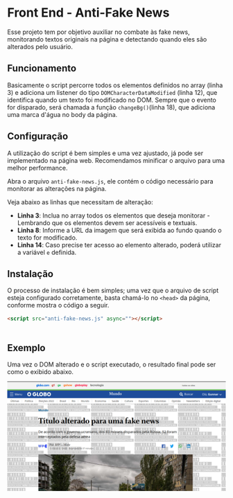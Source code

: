 # Front End - Anti-Fake News
 
Esse projeto tem por objetivo auxiliar no combate às fake news, monitorando textos originais na página e detectando quando eles são alterados pelo usuário.
 
## Funcionamento
 
Basicamente o script percorre todos os elementos definidos no array (linha 3) e adiciona um listener do tipo ```DOMCharacterDataModified``` (linha 12), que identifica quando um texto foi modificado no DOM. Sempre que o evento for disparado, será chamada a função ```changeBg()```(linha 18), que adiciona uma marca d'água no body da página.
 
## Configuração
 
A utilização do script é bem simples e uma vez ajustado, já pode ser implementado na página web. Recomendamos minificar o arquivo para uma melhor performance.
 
Abra o arquivo ```anti-fake-news.js```, ele contém o código necessário para monitorar as alterações na página.
 
Veja abaixo as linhas que necessitam de alteração:
 
- **Linha 3**: Inclua no array todos os elementos que deseja monitorar - Lembrando que os elementos devem ser acessíveis e textuais.
- **Linha 8**: Informe a URL da imagem que será exibida ao fundo quando o texto for modificado.
- **Linha 14**: Caso precise ter acesso ao elemento alterado, poderá utilizar a variável ```e``` definida.

## Instalação
 
O processo de instalação é bem simples; uma vez que o arquivo de script esteja configurado corretamente, basta chamá-lo no ```<head>``` da página, conforme mostra o código a seguir.
 
```html
<script src="anti-fake-news.js" async=""></script>
 
```

## Exemplo

Uma vez o DOM alterado e o script executado, o resultado final pode ser como o exibido abaixo.

![Exemplo final](resources/example-image.png)